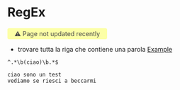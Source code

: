 # RegEx

<span style="display: inline-block; background: #FCFFA6; padding: 4px 16px; border-radius: 4px; color: #484848"> ⚠️ Page not updated recently</span>

- trovare tutta la riga che contiene una parola [Example](https://regex101.com/r/gEDWFz/1)

```shell
^.*\b(ciao)\b.*$

ciao sono un test
vediamo se riesci a beccarmi
```
